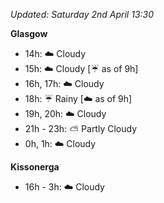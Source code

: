 *Updated: Saturday 2nd April 13:30*

**Glasgow**

* 14h: :cloud: Cloudy
* 15h: :cloud: Cloudy [:umbrella: as of 9h]
* 16h, 17h: :cloud: Cloudy
* 18h: :umbrella: Rainy [:cloud: as of 9h]
* 19h, 20h: :cloud: Cloudy
* 21h - 23h: :partly_sunny: Partly Cloudy
* 0h, 1h: :cloud: Cloudy

**Kissonerga**

* 16h - 3h: :cloud: Cloudy
